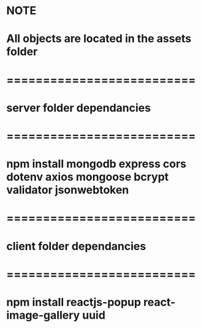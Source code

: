 
# NOTE 
# All objects are located in the assets folder 


# ==========================
# server folder dependancies
# ==========================

# npm install mongodb express cors dotenv axios mongoose bcrypt validator jsonwebtoken

# ==========================
# client folder dependancies
# ==========================

# npm install reactjs-popup react-image-gallery uuid